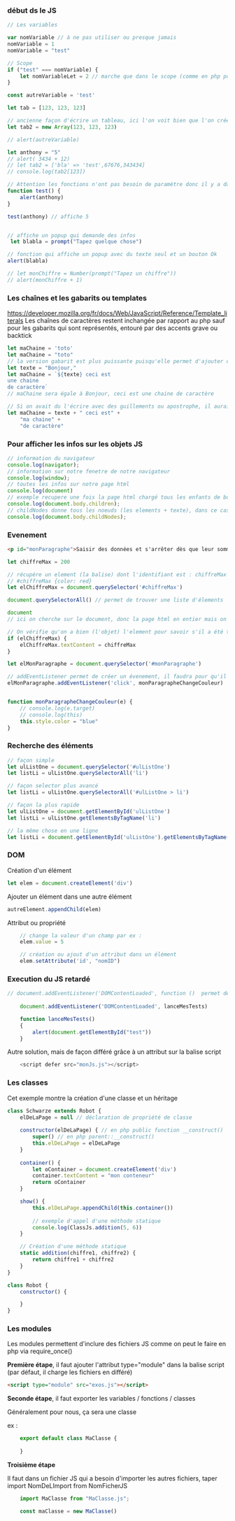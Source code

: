 ### début ds le JS

```js
// Les variables

var nomVariable // à ne pas utiliser ou presque jamais
nomVariable = 1
nomVariable = "test"

// Scope
if ("test" === nomVariable) {
    let nomVariableLet = 2 // marche que dans le scope (comme en php pour les constantes)
}

const autreVariable = 'test'

let tab = [123, 123, 123]

// ancienne façon d'écrire un tableau, ici l'on voit bien que l'on crée un objet qui s'appel tab2
let tab2 = new Array(123, 123, 123)

// alert(autreVariable)

let anthony = "5"
// alert( 3434 + 12)
// let tab2 = ['bla' => 'test',67676,343434]
// console.log(tab2[123])

// Attention les fonctions n'ont pas besoin de paramètre donc il y a dangé car la fonction n'est pas maître de ce qu'elle fait
function test() {
    alert(anthony)
}

test(anthony) // affiche 5


// affiche un popup qui demande des infos
 let blabla = prompt("Tapez quelque chose")

// fonction qui affiche un popup avec du texte seul et un bouton Ok
alert(blabla)

// let monChiffre = Number(prompt("Tapez un chiffre"))
// alert(monChiffre + 1)

```

### Les chaînes et les gabarits ou templates
https://developer.mozilla.org/fr/docs/Web/JavaScript/Reference/Template_literals 
Les chaînes de caractères restent inchangée par rapport au php sauf pour les gabarits qui sont représentés, entouré par des accents grave ou backtick
```js
let maChaine = 'toto'
let maChaine = "toto"
// la version gabarit est plus puissante puisqu'elle permet d'ajouter des variables et passer à la ligne sans faire des concaténations
let texte = "Bonjour,"
let maChaine = `${texte} ceci est 
une chaine 
de caractère`
// maChaine sera égale à Bonjour, ceci est une chaine de caractère

// Si on avait du l'écrire avec des guillements ou apostrophe, il aurait fallu l'écrire comme :
let maChaine = texte + " ceci est" +
    "ma chaine" +
    "de caractère"
```

### Pour afficher les infos sur les objets JS
```js
// information du navigateur
console.log(navigator);
// information sur notre fenetre de notre navigateur
console.log(window);
// toutes les infos sur notre page html
console.log(document)
// exemple recupere une fois la page html chargé tous les enfants de body
console.log(document.body.children);
// childNodes donne tous les noeuds (les elements + texte), dans ce cas présent du body
console.log(document.body.childNodes);
```


### Evenement
````html
<p id="monParagraphe">Saisir des données et s'arrêter dès que leur somme dépasse <span id="chiffreMax">500</span></p>
````

```js
let chiffreMax = 200

// récupére un element (la balise) dont l'identifiant est : chiffreMax sur la page html, comme on le fait en CSS
// #chiffreMax {color: red}
let elChiffreMax = document.querySelector('#chiffreMax')

document.querySelectorAll() // permet de trouver une liste d'élements 

document
// ici on cherche sur le document, donc la page html en entier mais on peut faire des recherches à partir d'autres éléments

// On vérifie qu'on a bien (l'objet) l'element pour savoir s'il a été trouvé pour faire du traitement ou autre
if (elChiffreMax) {
    elChiffreMax.textContent = chiffreMax
}

let elMonParagraphe = document.querySelector('#monParagraphe')

// addEventListener permet de créer un évenement, il faudra pour qu'il marche créer une fonction pour qu'il puisse l'appeler
elMonParagraphe.addEventListener('click', monParagrapheChangeCouleur)


function monParagrapheChangeCouleur(e) {
    // console.log(e.target)
    // console.log(this)
    this.style.color = "blue"
}
```

### Recherche des éléments
```js
// façon simple
let ulListOne = document.querySelector('#ulListOne')
let listLi = ulListOne.querySelectorAll('li')

// façon selector plus avancé
let listLi = ulListOne.querySelectorAll('#ulListOne > li')

// façon la plus rapide
let ulListOne = document.getElementById('ulListOne')
let listLi = ulListOne.getElementsByTagName('li')

// la même chose en une ligne
let listLi = document.getElementById('ulListOne').getElementsByTagName('li')
```

### DOM
Création d'un élément 
```js
let elem = document.createElement('div')
```
Ajouter un élément dans une autre élément

```js
autreElement.appendChild(elem)
```

Attribut ou propriété 
```js
    // change la valeur d'un champ par ex :
    elem.value = 5

    // création ou ajout d'un attribut dans un élément
    elem.setAttribute('id', "nomID")
```

### Execution du JS retardé

```js
// document.addEventListener('DOMContentLoaded', function ()  permet de charger la fonction uniquement quand toute la page en html uniquement est chargé (sans les images / css etc.) 
    
    document.addEventListener('DOMContentLoaded', lanceMesTests)

    function lanceMesTests()
    {
        alert(document.getElementById("test"))
    }
```

Autre solution, mais de façon différé grâce à un attribut sur la balise script
```js
    <script defer src="monJs.js"></script> 
```

### Les classes 
Cet exemple montre la création d'une classe et un héritage
```js
class Schwarze extends Robot {
    elDeLaPage = null // déclaration de propriété de classe
    
    constructor(elDeLaPage) { // en php public function __construct()
        super() // en php parent::__construct()
        this.elDeLaPage = elDeLaPage
    }
    
    container() {
        let oContainer = document.createElement('div')
        container.textContent = "mon conteneur"
        return oContainer
    }

    show() {
        this.elDeLaPage.appendChild(this.container())
        
        // exemple d'appel d'une méthode statique 
        console.log(ClassJs.addition(5, 6))
    }

    // Création d'une méthode statique 
    static addition(chiffre1, chiffre2) {
        return chiffre1 + chiffre2
    }
}

class Robot {
    constructor() {

    }
}
```

### Les modules

Les modules permettent d'inclure des fichiers JS comme on peut le faire en php via require_once()

**Première étape**, il faut ajouter l'attribut type="module" dans la balise script (par défaut, il charge les fichiers en différé)
```html
<script type="module" src="exos.js"></script>
```

**Seconde étape**, il faut exporter les variables / fonctions / classes

Généralement pour nous, ça sera une classe

ex : 
```js
    export default class MaClasse {
    
    }       
```

**Troisième étape** 

Il faut dans un fichier JS qui a besoin d'importer les autres fichiers, taper import NomDeLImport from NomFicherJS
```js
    import MaClasse from "MaClasse.js";

    const maClasse = new MaClasse()
```